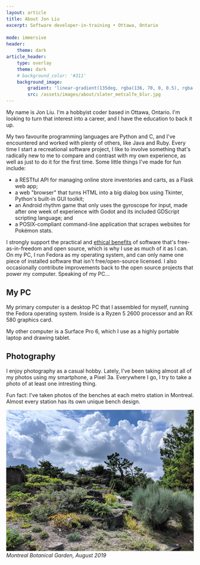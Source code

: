 ```yaml
---
layout: article
title: About Jon Liu
excerpt: Software developer-in-training • Ottawa, Ontario

mode: immersive
header:
    theme: dark
article_header:
    type: overlay
    theme: dark
    # background_color: '#311'
    background_image:
        gradient: 'linear-gradient(135deg, rgba(136, 70, 0, 0.5), rgba(1, 38, 96, 0.5))'
        src: /assets/images/about/slater_metcalfe_blur.jpg
---
```


My name is Jon Liu. I'm a hobbyist coder based in Ottawa, Ontario. I'm looking to turn that interest into a career, and I have the education to back it up.

My two favourite programming languages are Python and C, and I've encountered and worked with plenty of others, like Java and Ruby. Every time I start a recreational software project, I like to involve something that's radically new to me to compare and contrast with my own experience, as well as just to do it for the first time. Some little things I've made for fun include:

* a RESTful API for managing online store inventories and carts, as a Flask web app;
* a web "browser" that turns HTML into a big dialog box using Tkinter, Python's built-in GUI toolkit;
* an Android rhythm game that only uses the gyroscope for input, made after one week of experience with Godot and its included GDScript scripting language; and
* a POSIX-compliant command-line application that scrapes websites for Pokémon stats.

I strongly support the practical and [ethical benefits](https://www.gnu.org/philosophy/free-software-even-more-important.html) of software that's free-as-in-freedom and open source, which is why I use as much of it as I can. On my PC, I run Fedora as my operating system, and can only name one piece of installed software that isn't free/open-source licensed. I also occasionally contribute improvements back to the open source projects that power my computer. Speaking of my PC…

## My PC
My primary computer is a desktop PC that I assembled for myself, running the Fedora operating system. Inside is a Ryzen 5 2600 processor and an RX 580 graphics card.

My other computer is a Surface Pro 6, which I use as a highly portable laptop and drawing tablet.

## Photography
I enjoy photography as a casual hobby. Lately, I've been taking almost all of my photos using my smartphone, a Pixel 3a. Everywhere I go, I try to take a photo of at least one intresting thing.

Fun fact: I've taken photos of the benches at each metro station in Montreal. Almost every station has its own unique bench design.

![Montreal Botanical Garden, August 2019](/assets/images/about/jardin_botanique_mtl.jpg)
*Montreal Botanical Garden, August 2019*